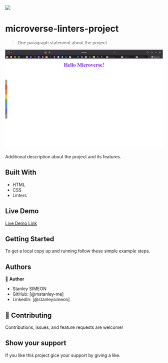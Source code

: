 ![](https://img.shields.io/badge/Microverse-blueviolet)

# microverse-linters-project

> One paragraph statement about the project.

![screenshot](./hellomicproject.png)

Additional description about the project and its features.

## Built With

- HTML 
- CSS
- Linters

## Live Demo

[Live Demo Link](https://mstanley-me.github.io/microverse-linters-project/)


## Getting Started

To get a local copy up and running follow these simple example steps.

## Authors

👤 **Author**
- Stanley SIMEON
- GitHub: [@mstanley-me]
- LinkedIn: [@stanleysimeon]

## 🤝 Contributing

Contributions, issues, and feature requests are welcome!

## Show your support

If you like this project gice your support by giving a like.